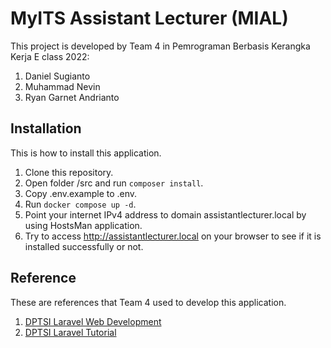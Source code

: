 # MyITS Assistant Lecturer (MIAL)
This project is developed by Team 4 in Pemrograman Berbasis Kerangka Kerja E class 2022:
1. Daniel Sugianto
2. Muhammad Nevin
3. Ryan Garnet Andrianto

## Installation
This is how to install this application.
1. Clone this repository.
2. Open folder /src and run `composer install`.
3. Copy .env.example to .env.
4. Run `docker compose up -d`.
5. Point your internet IPv4 address to domain assistantlecturer.local by using HostsMan application.
6. Try to access http://assistantlecturer.local on your browser to see if it is installed successfully or not.

## Reference
These are references that Team 4 used to develop this application.
1. <a href="https://github.com/dptsi/laravel-web-dev">DPTSI Laravel Web Development</a>
2. <a href="https://github.com/dptsi/laravel-tutorial">DPTSI Laravel Tutorial</a>